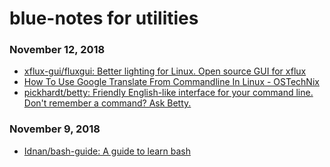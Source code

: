 # blue-notes for utilities


### November 12, 2018 
- [xflux-gui/fluxgui: Better lighting for Linux. Open source GUI for xflux](https://github.com/xflux-gui/fluxgui) 
- [How To Use Google Translate From Commandline In Linux - OSTechNix](https://www.ostechnix.com/use-google-translate-commandline-linux/) 
- [pickhardt/betty: Friendly English-like interface for your command line. Don't remember a command? Ask Betty.](https://github.com/pickhardt/betty) 
### November 9, 2018 
- [Idnan/bash-guide: A guide to learn bash](https://github.com/Idnan/bash-guide) 
